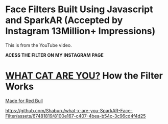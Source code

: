 # Face Filters Built Using Javascript and SparkAR (Accepted by Instagram 13Million+ Impressions)
This is from the YouTube video.

**ACESS THE FILTER ON MY INSTAGRAM PAGE**
<h1>
<a href="https://www.instagram.com/shaburux/">WHAT CAT ARE YOU?</a>
  How the Filter Works
</h1>

<a href="https://www.instagram.com/shaburux/">Made for Red Bull</a>

https://github.com/Shaburu/what-x-are-you-SparkAR-Face-Filter/assets/67481819/8100e167-c407-4bea-b54c-3c96cd4f4d25

